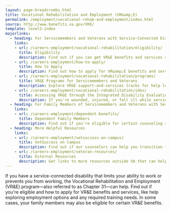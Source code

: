 ```yaml
---
layout: page-breadcrumbs.html
title: Vocational Rehabilitation and Employment (VR&amp;E)
permalink: /employment/vocational-rehab-and-employment/index.html
source: http://www.benefits.va.gov/VRE/
template: level2-index
majorlinks:
  - heading: For Servicemembers and Veterans with Service-Connected Disabilities
    links:
    - url: /careers-employment/vocational-rehabilitation/eligibility/
      title: Eligibility
      description: Find out if you can get VR&E benefits and services as a Servicemember or Veteran.
    - url: /careers-employment/how-to-apply/
      title: How to Apply
      description: Find out how to apply for VR&amp;E benefits and services as a Servicemember or Veteran.
    - url: /careers-employment/vocational-rehabilitation/programs/
      title: VR&E Programs for Servicemembers and Veterans
      description: Explore VR&E support-and-services tracks for help learning new skills, finding a new job, starting a business, getting educational counseling, or returning to your former job.
    - url: /careers-employment/vocational-rehabilitation/ides/
      title: Accessing VR&E through the Integrated Disability Evaluation System (IDES)
      description: If you're wounded, injured, or fall ill while serving and can't perform your duties, find out how you can access VR&E services as soon as possible through IDES.    
  - heading: For Family Members of Servicemembers and Veterans with Service-Connected Disabilities
    links:
    - url: /careers-employment/dependent-benefits/
      title: Dependent Family Members
      description: Find out if you're eligible for certain counseling services, training, and education benefits.
  - heading: More Helpful Resources
    links:
    - url: /careers-employment/vetsuccess-on-campus/
      title: VetSuccess on Campus
      description: Find out if our counselors can help you transition from military to college life.
    - url: /careers-employment/veteran-resources/
      title: External Resources
      description: Get links to more resources outside VA that can help you in your job search.
---
```


<div class="va-introtext">

If you have a service-connected disability that limits your ability to work or prevents you from working, the Vocational Rehabilitation and Employment (VR&amp;E) program—also referred to as Chapter 31—can help. Find out if you're eligible and how to apply for VR&E benefits and services, like help exploring employment options and any required training needs. In some cases, your family members may also be eligible for certain VR&E benefits.

</div>
